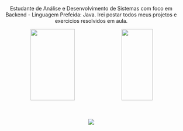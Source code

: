 <div>
  
  <p align="center">
    Estudante de Análise e Desenvolvimento de Sistemas com foco em Backend - Linguagem Prefeida: Java. 
    Irei postar todos meus projetos e exercicios resolvidos em aula.
    </a>  
  </p>
  
<div align="center">  
  <img width="49%" height="195px" src="https://github-readme-stats.vercel.app/api?username=luisolivieri&show_icons=true&count_private=true&hide_border=true&title_color=fded00&icon_color=fded00&text_color=c9d1d9&bg_color=0d1117" /> 
  <img width="41%" height="195px" src="https://github-readme-stats.vercel.app/api/top-langs/?username=luisolivieri&layout=compact&hide_border=true&title_color=fded00&text_color=c9d1d9&bg_color=0d1117" />
</div>



<div align="center">
 
</div>




<div align="center" valign="top"><br>
 
</div><br>

<div align="center">
  
  <a href="https://www.linkedin.com/in/luís-olivieri-512005230/" target="_blank"><img src="https://img.shields.io/badge/-LinkedIn-%230077B5?style=for-the-badge&logo=linkedin&logoColor=white" target="_blank"></a> 
  </a>
</div>
